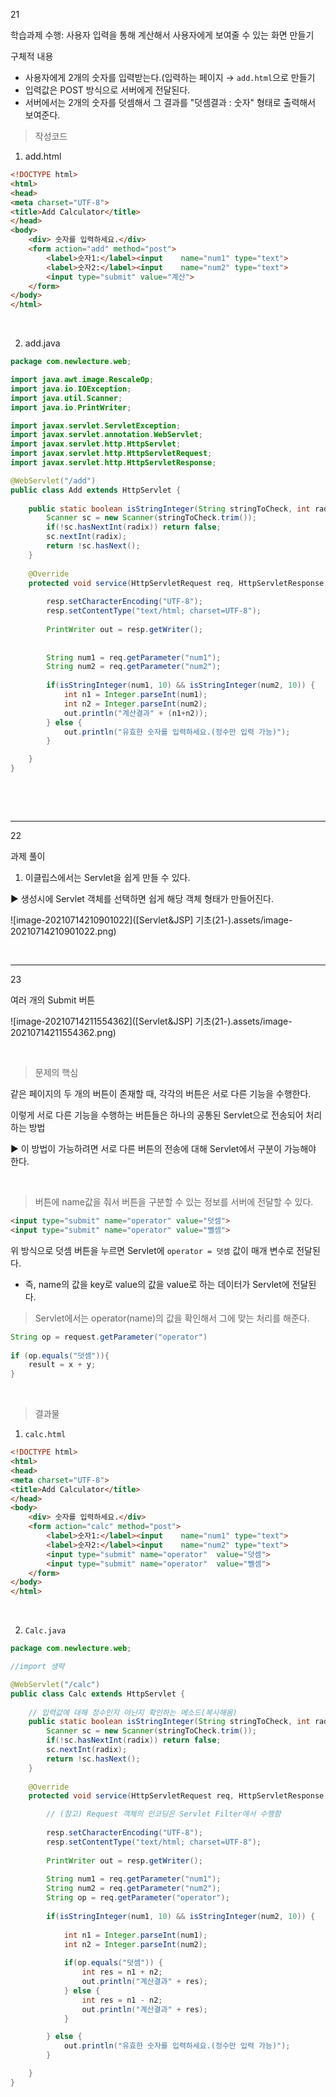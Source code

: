21

학습과제 수행: 사용자 입력을 통해 계산해서 사용자에게 보여줄 수 있는 화면 만들기

구체적 내용

* 사용자에게 2개의 숫자를 입력받는다.(입력하는 페이지 → `add.html`으로 만들기
* 입력값은 POST 방식으로 서버에게 전달된다. 
* 서버에서는 2개의 숫자를 덧셈해서 그 결과를 "덧셈결과 : 숫자" 형태로 출력해서 보여준다.



> 작성코드

1. add.html

```html
<!DOCTYPE html>
<html>
<head>
<meta charset="UTF-8">
<title>Add Calculator</title>
</head>
<body>
	<div> 숫자를 입력하세요.</div>
	<form action="add" method="post"> 
		<label>숫자1:</label><input	 name="num1" type="text">
		<label>숫자2:</label><input	 name="num2" type="text">
		<input type="submit" value="계산">
	</form>
</body>
</html>
```

​    

2. add.java

```java
package com.newlecture.web;

import java.awt.image.RescaleOp;
import java.io.IOException;
import java.util.Scanner;
import java.io.PrintWriter;

import javax.servlet.ServletException;
import javax.servlet.annotation.WebServlet;
import javax.servlet.http.HttpServlet;
import javax.servlet.http.HttpServletRequest;
import javax.servlet.http.HttpServletResponse;

@WebServlet("/add")
public class Add extends HttpServlet {
    
	public static boolean isStringInteger(String stringToCheck, int radix) {
        Scanner sc = new Scanner(stringToCheck.trim());
        if(!sc.hasNextInt(radix)) return false;
        sc.nextInt(radix);
        return !sc.hasNext();
    }
	
	@Override
	protected void service(HttpServletRequest req, HttpServletResponse resp) throws ServletException, IOException {
		
		resp.setCharacterEncoding("UTF-8");
		resp.setContentType("text/html; charset=UTF-8");
		
		PrintWriter out = resp.getWriter();
		
		
		String num1 = req.getParameter("num1");
		String num2 = req.getParameter("num2");
		
		if(isStringInteger(num1, 10) && isStringInteger(num2, 10)) {
			int n1 = Integer.parseInt(num1);
			int n2 = Integer.parseInt(num2);
			out.println("계산결과" + (n1+n2));
		} else {
			out.println("유효한 숫자를 입력하세요.(정수만 입력 가능)");
		}

	}
}
```

​       

​      



---



22

과제 풀이



1) 이클립스에서는  Servlet을 쉽게 만들 수 있다.

▶ 생성시에 Servlet 객체를 선택하면 쉽게 해당 객체 형태가 만들어진다.

![image-20210714210901022]([Servlet&JSP] 기초(21-).assets/image-20210714210901022.png)

​    

---

23

여러 개의 Submit 버튼

![image-20210714211554362]([Servlet&JSP] 기초(21-).assets/image-20210714211554362.png)

​    

> 문제의 핵심

같은 페이지의 두 개의 버튼이 존재할 때, 각각의 버튼은 서로 다른 기능을 수행한다.

이렇게 서로 다른 기능을 수행하는 버튼들은 하나의 공통된 Servlet으로 전송되어 처리하는 방법

▶ 이 방법이 가능하려면 서로 다른 버튼의 전송에 대해 Servlet에서 구분이 가능해야 한다.

​    



> 버튼에 name값을 줘서 버튼을 구분할 수 있는 정보를 서버에 전달할 수 있다.

```html
<input type="submit" name="operator" value="덧셈">
<input type="submit" name="operator" value="뺄셈">
```

위 방식으로 덧셈 버튼을 누르면 Servlet에 `operator = 덧셈` 값이 매개 변수로 전달된다.

* 즉, name의 값을 key로 value의 값을 value로 하는 데이터가  Servlet에 전달된다.

   

> Servlet에서는 operator(name)의 값을 확인해서 그에 맞는 처리를 해준다.

```java
String op = request.getParameter("operator")
    
if (op.equals("덧셈")){
    result = x + y; 
}
```

​    

> 결과물

1) `calc.html`

```html
<!DOCTYPE html>
<html>
<head>
<meta charset="UTF-8">
<title>Add Calculator</title>
</head>
<body>
	<div> 숫자를 입력하세요.</div>
	<form action="calc" method="post"> 
		<label>숫자1:</label><input	 name="num1" type="text">
		<label>숫자2:</label><input	 name="num2" type="text">
		<input type="submit" name="operator"  value="덧셈">
		<input type="submit" name="operator"  value="뺄셈">
	</form>
</body>
</html>
```

​     

2) `Calc.java`

```java
package com.newlecture.web;

//import 생략

@WebServlet("/calc")
public class Calc extends HttpServlet {
    
    // 입력값에 대해 정수인지 아닌지 확인하는 메소드(복사해옴)
	public static boolean isStringInteger(String stringToCheck, int radix) {
        Scanner sc = new Scanner(stringToCheck.trim());
        if(!sc.hasNextInt(radix)) return false;
        sc.nextInt(radix);
        return !sc.hasNext();
    }
	
	@Override
	protected void service(HttpServletRequest req, HttpServletResponse resp) throws ServletException, IOException {

		// (참고) Request 객체의 인코딩은 Servlet Filter에서 수행함
        
		resp.setCharacterEncoding("UTF-8");
		resp.setContentType("text/html; charset=UTF-8");
    
		PrintWriter out = resp.getWriter();
		
		String num1 = req.getParameter("num1");
		String num2 = req.getParameter("num2");
		String op = req.getParameter("operator");
		
		if(isStringInteger(num1, 10) && isStringInteger(num2, 10)) {
			
			int n1 = Integer.parseInt(num1);
			int n2 = Integer.parseInt(num2);
			
			if(op.equals("덧셈")) {
				int res = n1 + n2;
				out.println("계산결과" + res);
			} else {
				int res = n1 - n2;
				out.println("계산결과" + res);
			}

		} else {
			out.println("유효한 숫자를 입력하세요.(정수만 입력 가능)");
		}

	}
}
```